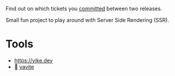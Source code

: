 Find out on which tickets you [committed](https://github.com/signed/committed) between two releases.

Small fun project to play around with Server Side Rendering (SSR).

# Tools

- https://vike.dev
- 🔎 [vavite](https://github.com/cyco130/vavite)
